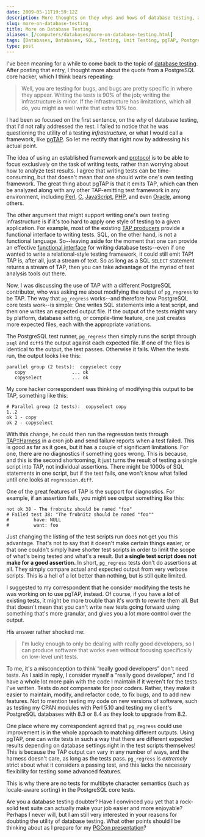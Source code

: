 ```yaml
--- 
date: 2009-05-11T19:59:12Z
description: More thoughts on they whys and hows of database testing, and wondering why one might think that it’s pointless or useless.
slug: more-on-database-testing
title: More on Database Testing
aliases: [/computers/databases/more-on-database-testing.html]
tags: [Databases, Databases, SQL, Testing, Unit Testing, pgTAP, Postgres]
type: post
---
```


I've been meaning for a while to come back to the topic of [database testing].
After posting that entry, I thought more about the quote from a PostgreSQL core
hacker, which I think bears repeating:

> Well, you are testing for bugs, and bugs are pretty specific in where they
> appear. Writing the tests is 90% of the job; writing the infrastructure is
> minor. If the infrastructure has limitations, which all do, you might as well
> write that extra 10% too.

I had been so focused on the first sentence, on the *why* of database testing,
that I'd not rally addressed the rest. I failed to notice that he was
questioning the utility of a testing *infrastructure,* or what I would call a
framework, like [pgTAP]. So let me rectify that right now by addressing his
actual point.

The idea of using an established framework and [protocol] is to be able to focus
exclusively on the task of writing tests, rather than worrying about how to
analyze test results. I agree that writing tests can be time-consuming, but that
doesn't mean that one should write one's own testing framework. The great thing
about pgTAP is that it emits TAP, which can then be analyzed along with any
other TAP-emitting test framework in any environment, including [Perl], [C],
[JavaScript], [PHP], and even [Oracle], among others.

The other argument that might support writing one's own testing infrastructure
is if it's too hard to apply one style of testing to a given application. For
example, most of the existing [TAP producers] provide a functional interface to
writing tests. SQL, on the other hand, is not a functional language. So--leaving
aside for the moment that one can provide an effective [functional interface]
for writing database tests--even if one wanted to write a relational-style
testing framework, it could still emit TAP! TAP is, after all, just a stream of
text. So as long as a SQL `SELECT` statement returns a stream of TAP, then you
can take advantage of the myriad of test analysis tools out there.

Now, I was discussing the use of TAP with a different PostgreSQL contributor,
who was asking me about modifying the output of `pg_regress` to be TAP. The way
that `pg_regress` works--and therefore how PostgreSQL core tests work--is
simple: One writes SQL statements into a test script, and then one writes an
expected output file. If the output of the tests might vary by platform,
database setting, or compile-time feature, one just creates more expected files,
each with the appropriate variations.

The PostgreSQL test runner, `pg_regress` then simply runs the script through
`psql` and `diff`s the output against each expected file. If one of the files is
identical to the output, the test passes. Otherwise it fails. When the tests
run, the output looks like this:

    parallel group (2 tests):  copyselect copy
       copy                 ... ok
       copyselect           ... ok

My core hacker correspondent was thinking of modifying this output to be TAP,
something like this:

    # Parallel group (2 tests):  copyselect copy
    1..2
    ok 1 - copy
    ok 2 - copyselect

With this change, he could then run the regression tests through [TAP::Harness]
in a cron job and send failure reports when a test failed. This is good as far
as it goes, but it has a couple of significant limitations. For one, there are
no diagnostics if something goes wrong. This is because, and this is the second
shortcoming, it just turns the result of testing a single script into TAP, not
individual assertions. There might be 1000s of SQL statements in one script, but
if the test fails, one won't know what failed until one looks at
`regression.diff`.

One of the great features of TAP is the support for diagnostics. For example, if
an assertion fails, you might see output something like this:

    not ok 38 - The frobnitz should be named "foo"
    # Failed test 38: "The frobnitz should be named "foo""
    #         have: NULL
    #         want: foo

Just changing the listing of the test scripts run does not get you this
advantage. That's not to say that it doesn't make certain things easier, or that
one couldn't simply have shorter test scripts in order to limit the scope of
what's being tested and what's a result. But **a single test script does not
make for a good assertion.** In short, `pg_regress` tests don't do assertions at
all. They simply compare actual and expected output from very verbose scripts.
This is a hell of a lot better than nothing, but is still quite limited.

I suggested to my correspondent that he consider modifying the tests he was
working on to use pgTAP, instead. Of course, if you have a *lot* of existing
tests, it might be more trouble than it's worth to rewrite them all. But that
doesn't mean that you can't write new tests going forward using something that's
more granular, and gives you a lot more control over the output.

His answer rather shocked me:

> I'm lucky enough to only be dealing with really good developers, so I can
> produce software that works even without focusing specifically on low-level
> unit tests.

To me, it's a misconception to think “really good developers” don't need tests.
As I said in reply, I consider myself a “really good developer,” and I'd have a
whole lot more pain with the code I maintain if it weren't for the tests I've
written. Tests do *not* compensate for poor coders. Rather, they make it easier
to maintain, modify, and refactor code, to fix bugs, and to add new features.
Not to mention testing my code on new versions of software, such as testing my
CPAN modules with Perl 5.10 and testing my client's PostgreSQL databases with
8.3 or 8.4 as they look to upgrade from 8.2.

One place where my correspondent agreed that `pg_regress` could use improvement
is in the whole approach to matching different outputs. Using pgTAP, one can
write tests in such a way that there are different expected results depending on
database settings right in the test scripts themselves! This is because the TAP
output can vary in any number of ways, and the harness doesn't care, as long as
the tests pass. `pg_regress` is *extremely* strict about what it considers a
passing test, and this lacks the necessary flexibility for testing some advanced
features.

This is why there are no tests for multibyte character semantics (such as
locale-aware sorting) in the PostgreSQL core tests.

Are you a database testing doubter? Have I convinced you yet that a rock-solid
test suite can actually make your job easier and more enjoyable? Perhaps I never
will, but I am still very interested in your reasons for doubting the utility of
database testing. What other points should I be thinking about as I prepare for
my [PGCon presentation]?

  [database testing]: /computers/databases/postgresql/why-test-databases.html
    "Why Test Databases?"
  [pgTAP]: http://pgtap.projects.postgresql.org/
  [protocol]: http://testanything.org/ "Test Anything Protocol"
  [Perl]: http://search.cpan.org/perldoc?Test::More "Test::More"
  [C]: http://jc.ngo.org.uk/trac-bin/trac.cgi/wiki/LibTap "libtap"
  [JavaScript]: http://openjsan.org/doc/t/th/theory/Test/Simple/ "Test.Simple"
  [PHP]: http://www.phpunit.de/ "PHPUnit"
  [Oracle]: http://code.google.com/p/pluto-test-framework/wiki/PlutoWikiMain
    "PLUTO - PL/SQL Unit Testing for Oracle"
  [TAP producers]: http://testanything.org/wiki/index.php/TAP_Producers
  [functional interface]: http://pgtap.projects.postgresql.org/ "pgTAP"
  [TAP::Harness]: http://search.cpan.org/perldoc?TAP::Harness
  [PGCon presentation]: https://www.pgcon.org/2009/schedule/events/165.en.html
    "PGCon: Unit Test Your Database!"
